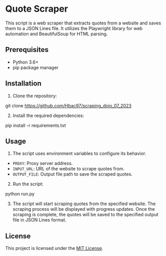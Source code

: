 # Quote Scraper

This script is a web scraper that extracts quotes from a website and saves them to a JSON Lines file. It utilizes the Playwright library for web automation and BeautifulSoup for HTML parsing.

## Prerequisites

- Python 3.6+
- pip package manager

## Installation

1. Clone the repository:

git clone https://github.com/Hbac97/scraping_dojo_07_2023

2. Install the required dependencies:

pip install -r requirements.txt

## Usage

1. The script uses environment variables to configure its behavior.

- `PROXY`: Proxy server address.
- `INPUT_URL`: URL of the website to scrape quotes from.
- `OUTPUT_FILE`: Output file path to save the scraped quotes.

2. Run the script:

python run.py

3. The script will start scraping quotes from the specified website. The scraping process will be displayed with progress updates. Once the scraping is complete, the quotes will be saved to the specified output file in JSON Lines format.

## License

This project is licensed under the [MIT License](LICENSE).

